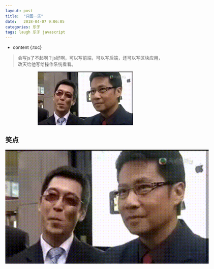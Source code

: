 ```yaml
---
layout: post
title:  "只图一乐"
date:   2018-04-07 9:06:05
categories: 乐子
tags: laugh 乐子 javascript
---
```


* content
{:toc}

> 会写js了不起啊？js好啊，可以写前端，可以写后端，还可以写区块应用，改天给他写给操作系统看看。
<div style="width:300px; height: 168px; margin: 0 auto">
<img style="width:300px; height: 168px;" src="https://raw.githubusercontent.com/centosl/imageslibrary/master/laugh/640.gif">
</div>




## 笑点

<div style="width:640px; height: 450px; margin: 0 auto">
<img  style="width:640px; height: auto;" src="https://raw.githubusercontent.com/centosl/imageslibrary/master/laugh/640.gif">
</div>